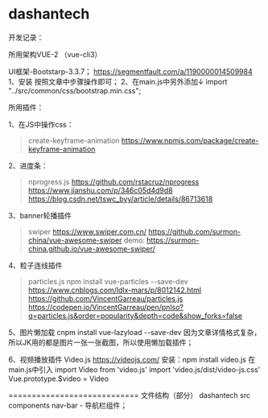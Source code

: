 # dashantech

开发记录：

所用架构VUE-2 （vue-cli3）

UI框架-Bootstarp-3.3.7；
https://segmentfault.com/a/1190000014509984
1、安装
按照文章中步骤操作即可；
2、在main.js中另外添加↓
import "../src/common/css/bootstrap.min.css";

所用插件：

1、在JS中操作css：
> create-keyframe-animation
https://www.npmjs.com/package/create-keyframe-animation

2、进度条：
> nprogress.js
https://github.com/rstacruz/nprogress
https://www.jianshu.com/p/346c05d4d9d8
https://blog.csdn.net/tswc_byy/article/details/86713618

3、banner轮播插件
> swiper
https://www.swiper.com.cn/
https://github.com/surmon-china/vue-awesome-swiper
demo: https://surmon-china.github.io/vue-awesome-swiper/

4、粒子连线插件
> particles.js
npm install vue-particles --save-dev
https://www.cnblogs.com/ldlx-mars/p/8012142.html
https://github.com/VincentGarreau/particles.js
https://codepen.io/VincentGarreau/pen/pnlso?q=particles.js&order=popularity&depth=code&show_forks=false

5、图片懒加载
cnpm install vue-lazyload --save-dev
因为文章详情格式复杂，所以JK用的都是图片一张一张截图，所以使用懒加载插件；

6、视频播放插件 Video.js
https://videojs.com/
安装：npm install video.js
在main.js中引入
import Video from 'video.js'
import 'video.js/dist/video-js.css'
Vue.prototype.$video = Video


============================
文件结构（部分）
dashantech
  src
    components
      nav-bar - 导航栏组件；

